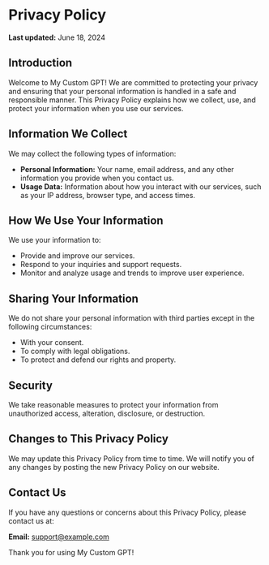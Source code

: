 # Privacy Policy

**Last updated:** June 18, 2024

## Introduction

Welcome to My Custom GPT! We are committed to protecting your privacy and ensuring that your personal information is handled in a safe and responsible manner. This Privacy Policy explains how we collect, use, and protect your information when you use our services.

## Information We Collect

We may collect the following types of information:
- **Personal Information:** Your name, email address, and any other information you provide when you contact us.
- **Usage Data:** Information about how you interact with our services, such as your IP address, browser type, and access times.

## How We Use Your Information

We use your information to:
- Provide and improve our services.
- Respond to your inquiries and support requests.
- Monitor and analyze usage and trends to improve user experience.

## Sharing Your Information

We do not share your personal information with third parties except in the following circumstances:
- With your consent.
- To comply with legal obligations.
- To protect and defend our rights and property.

## Security

We take reasonable measures to protect your information from unauthorized access, alteration, disclosure, or destruction.

## Changes to This Privacy Policy

We may update this Privacy Policy from time to time. We will notify you of any changes by posting the new Privacy Policy on our website.

## Contact Us

If you have any questions or concerns about this Privacy Policy, please contact us at:

**Email:** support@example.com

Thank you for using My Custom GPT!
